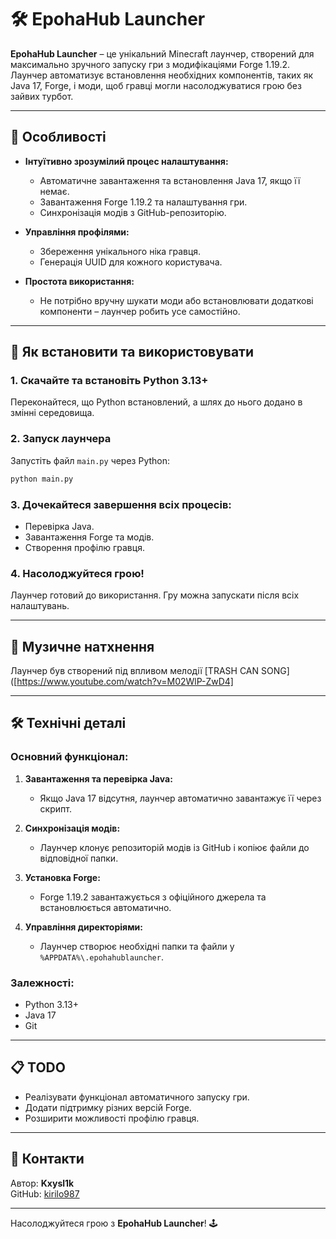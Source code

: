 # 🛠️ EpohaHub Launcher

**EpohaHub Launcher** – це унікальний Minecraft лаунчер, створений для максимально зручного запуску гри з модифікаціями Forge 1.19.2. Лаунчер автоматизує встановлення необхідних компонентів, таких як Java 17, Forge, і моди, щоб гравці могли насолоджуватися грою без зайвих турбот.

---

## 📌 Особливості

- **Інтуїтивно зрозумілий процес налаштування:**
  - Автоматичне завантаження та встановлення Java 17, якщо її немає.
  - Завантаження Forge 1.19.2 та налаштування гри.
  - Синхронізація модів з GitHub-репозиторію.
  
- **Управління профілями:**
  - Збереження унікального ніка гравця.
  - Генерація UUID для кожного користувача.

- **Простота використання:**
  - Не потрібно вручну шукати моди або встановлювати додаткові компоненти – лаунчер робить усе самостійно.

---

## 🚀 Як встановити та використовувати

### 1. Скачайте та встановіть Python 3.13+
Переконайтеся, що Python встановлений, а шлях до нього додано в змінні середовища.

### 2. Запуск лаунчера
Запустіть файл `main.py` через Python:
```bash
python main.py
```

### 3. Дочекайтеся завершення всіх процесів:
- Перевірка Java.
- Завантаження Forge та модів.
- Створення профілю гравця.

### 4. Насолоджуйтеся грою!
Лаунчер готовий до використання. Гру можна запускати після всіх налаштувань.

---

## 🎵 Музичне натхнення
Лаунчер був створений під впливом мелодії [TRASH CAN SONG]([https://www.youtube.com/watch?v=M02WlP-ZwD4]

---

## 🛠️ Технічні деталі

### Основний функціонал:
1. **Завантаження та перевірка Java:**
   - Якщо Java 17 відсутня, лаунчер автоматично завантажує її через скрипт.

2. **Синхронізація модів:**
   - Лаунчер клонує репозиторій модів із GitHub і копіює файли до відповідної папки.

3. **Установка Forge:**
   - Forge 1.19.2 завантажується з офіційного джерела та встановлюється автоматично.

4. **Управління директоріями:**
   - Лаунчер створює необхідні папки та файли у `%APPDATA%\.epohahublauncher`.

### Залежності:
- Python 3.13+
- Java 17
- Git

---

## 📋 TODO
- Реалізувати функціонал автоматичного запуску гри.
- Додати підтримку різних версій Forge.
- Розширити можливості профілю гравця.

---

## 🤝 Контакти
Автор: **Kxysl1k**  
GitHub: [kirilo987](https://github.com/kirilo987)

---

Насолоджуйтеся грою з **EpohaHub Launcher**! 🕹️
